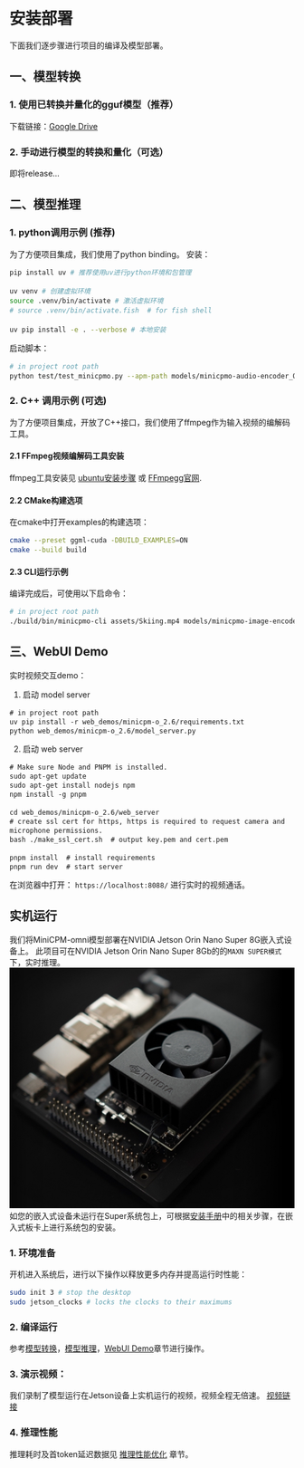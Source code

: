# 安装部署
下面我们逐步骤进行项目的编译及模型部署。

## 一、模型转换

### 1. 使用已转换并量化的gguf模型（推荐）
下载链接：[Google Drive](https://drive.google.com/drive/folders/1xmkPHCzClJolUsEG_J6HZCATurjo3mDt?usp=sharing)

### 2. 手动进行模型的转换和量化（可选）
即将release...

## 二、模型推理
### 1. python调用示例 (推荐)
为了方便项目集成，我们使用了python binding。
安装：
```bash
pip install uv # 推荐使用uv进行python环境和包管理

uv venv # 创建虚拟环境
source .venv/bin/activate # 激活虚拟环境
# source .venv/bin/activate.fish  # for fish shell

uv pip install -e . --verbose # 本地安装
```

启动脚本：
```bash
# in project root path
python test/test_minicpmo.py --apm-path models/minicpmo-audio-encoder_Q4_K.gguf --vpm-path models/minicpmo-image-encoder_Q4_1.gguf --llm-path models/Model-7.6B-Q4_K_M.gguf --video-path assets/Skiing.mp4
```

### 2. C++ 调用示例 (可选)
为了方便项目集成，开放了C++接口，我们使用了ffmpeg作为输入视频的编解码工具。
#### 2.1 FFmpeg视频编解码工具安装
ffmpeg工具安装见 [ubuntu安装步骤](../examples/minicpmo/README.md#video) 或 [FFmpegg官网](https://ffmpeg.org/download.html).

#### 2.2 CMake构建选项
在cmake中打开examples的构建选项：
```bash
cmake --preset ggml-cuda -DBUILD_EXAMPLES=ON
cmake --build build
```

#### 2.3 CLI运行示例
编译完成后，可使用以下启命令：
```bash
# in project root path
./build/bin/minicpmo-cli assets/Skiing.mp4 models/minicpmo-image-encoder_Q4_1.gguf models/minicpmo-audio-encoder_Q4_K.gguf models/Model-7.6B-Q4_K_M.gguf
```

## 三、WebUI Demo
实时视频交互demo：

1. 启动 model server
```shell
# in project root path
uv pip install -r web_demos/minicpm-o_2.6/requirements.txt
python web_demos/minicpm-o_2.6/model_server.py
```

2. 启动 web server
```shell
# Make sure Node and PNPM is installed.
sudo apt-get update
sudo apt-get install nodejs npm
npm install -g pnpm

cd web_demos/minicpm-o_2.6/web_server
# create ssl cert for https, https is required to request camera and microphone permissions.
bash ./make_ssl_cert.sh  # output key.pem and cert.pem

pnpm install  # install requirements
pnpm run dev  # start server
```
在浏览器中打开： `https://localhost:8088/` 进行实时的视频通话。

## 实机运行
我们将MiniCPM-omni模型部署在NVIDIA Jetson Orin Nano Super 8G嵌入式设备上。
此项目可在NVIDIA Jetson Orin Nano Super 8Gb的的`MAXN SUPER模式`下，实时推理。
![Jetson Orin Nano Board](../assets/jetson-orin-nano-super-developer-kit-bbm-l.jpg)
如您的嵌入式设备未运行在Super系统包上，可根据[安装手册](https://www.jetson-ai-lab.com/initial_setup_jon.html)中的相关步骤，在嵌入式板卡上进行系统包的安装。
### 1. 环境准备
开机进入系统后，进行以下操作以释放更多内存并提高运行时性能：
```bash
sudo init 3 # stop the desktop
sudo jetson_clocks # locks the clocks to their maximums
```

### 2. 编译运行
参考[模型转换](#一模型转换)，[模型推理](#二模型推理)，[WebUI Demo](#三webui-demo)章节进行操作。

### 3. 演示视频：
我们录制了模型运行在Jetson设备上实机运行的视频，视频全程无倍速。
[视频链接](https://drive.google.com/file/d/1yZulWUqaJHNCPmfNaaPKm0UlHFb4-O9Z/view?usp=drive_link)

### 4. 推理性能
推理耗时及首token延迟数据见 [推理性能优化](report_ZH.md#3-推理性能优化) 章节。
